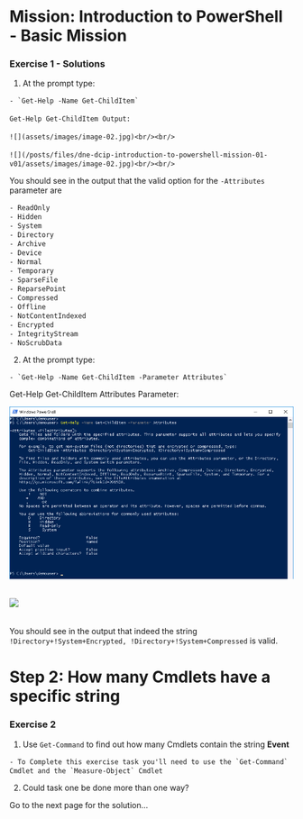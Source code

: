# Mission: Introduction to PowerShell - Basic Mission

### Exercise 1 - Solutions

  1. At the prompt type:

    - `Get-Help -Name Get-ChildItem`

    Get-Help Get-ChildItem Output:

    ![](assets/images/image-02.jpg)<br/><br/>

    ![](/posts/files/dne-dcip-introduction-to-powershell-mission-01-v01/assets/images/image-02.jpg)<br/><br/>

  You should see in the output that the valid option for the `-Attributes` parameter are

    - ReadOnly
    - Hidden
    - System
    - Directory
    - Archive
    - Device
    - Normal
    - Temporary
    - SparseFile
    - ReparsePoint
    - Compressed
    - Offline
    - NotContentIndexed
    - Encrypted
    - IntegrityStream
    - NoScrubData

  2. At the prompt type:

    - `Get-Help -Name Get-ChildItem -Parameter Attributes`

  Get-Help Get-ChildItem Attributes Parameter:

  ![](assets/images/image-03.jpg)<br/><br/>

  ![](/posts/files/dne-dcip-introduction-to-powershell-mission-01-v01/assets/images/image-03.jpg)<br/><br/>

  You should see in the output that indeed the string `!Directory+!System+Encrypted, !Directory+!System+Compressed` is valid.

# Step 2: How many Cmdlets have a specific string

### Exercise 2

  1. Use `Get-Command` to find out how many Cmdlets  contain the string **Event**

    - To Complete this exercise task you'll need to use the `Get-Command` Cmdlet and the `Measure-Object` Cmdlet

  2. Could task one be done more than one way?

Go to the next page for the solution...
